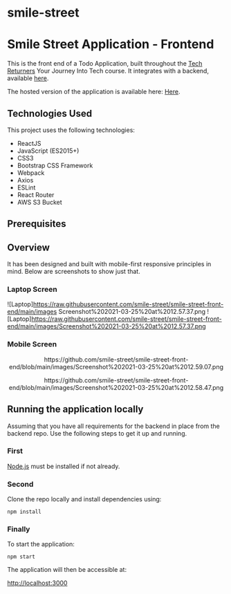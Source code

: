# smile-street

# Smile Street Application - Frontend

This is the front end of a Todo Application, built throughout the [Tech Returners](https://techreturners.com) Your Journey Into Tech course. It integrates with a backend, available [here](https://github.com/smile-street/smile-street-back-end).

The hosted version of the application is available here: [Here]().

## Technologies Used

This project uses the following technologies:

- ReactJS
- JavaScript (ES2015+)
- CSS3
- Bootstrap CSS Framework
- Webpack
- Axios
- ESLint
- React Router
- AWS S3 Bucket

## Prerequisites


## Overview

It has been designed and built with mobile-first responsive principles in mind.
Below are screenshots to show just that.

### Laptop Screen

![Laptop]https://raw.githubusercontent.com/smile-street/smile-street-front-end/main/images Screenshot%202021-03-25%20at%2012.57.37.png
![Laptop]https://raw.githubusercontent.com/smile-street/smile-street-front-end/main/images/Screenshot%202021-03-25%20at%2012.57.37.png

### Mobile Screen
<p align ="center">
https://github.com/smile-street/smile-street-front-end/blob/main/images/Screenshot%202021-03-25%20at%2012.59.07.png
</p>
<p align="center">
  https://github.com/smile-street/smile-street-front-end/blob/main/images/Screenshot%202021-03-25%20at%2012.58.47.png
</p>



## Running the application locally

Assuming that you have all requirements for the backend in place from the backend repo. Use the following steps to get it up and running.

### First

[Node.js](https://nodejs.org/en/) must be installed if not already.

### Second

Clone the repo locally and install dependencies using:

    npm install




### Finally

To start the application:

    npm start

The application will then be accessible at:

[http://localhost:3000](http://localhost:3000)